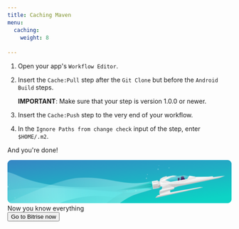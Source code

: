 ```yaml
---
title: Caching Maven
menu:
  caching:
    weight: 8

---
```

1. Open your app's `Workflow Editor`.
2. Insert the `Cache:Pull` step after the `Git Clone` but before the `Android Build` steps.

   **IMPORTANT**: Make sure that your step is version 1.0.0 or newer.
3. Insert the `Cache:Push` step to the very end of your workflow.
4. In the `Ignore Paths from change check` input of the step, enter `$HOME/.m2`.

And you're done!

<div class="banner">
	<img src="/assets/images/banner-bg-888x170.png" style="border: none;">
	<div class="deploy-text">Now you know everything</div>
	<a target="_blank" href="https://app.bitrise.io/users/sign_up?utm_source=devcenter&utm_medium=bottom_cta"><button class="button">Go to Bitrise now</button></a>
</div>
